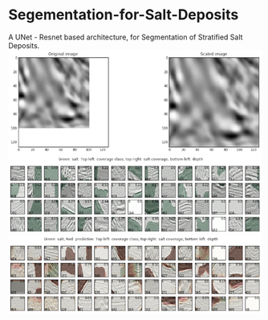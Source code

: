 # Segementation-for-Salt-Deposits
A UNet - Resnet based architecture, for Segmentation of Stratified Salt Deposits.
![salt1](salt1.png)
![salt3](salt3.png)
![salt2](salt2.png)
